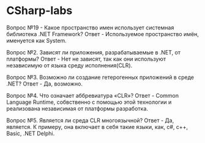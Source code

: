 # CSharp-labs
Вопрос №19 - Какое пространство имен использует системная библиотека .NET
Framework?
Ответ - Используемое пространство имён, именуется как System.

Вопрос №2. Зависят ли приложения, разрабатываемые в .NET, от платформы?
Ответ - Нет не зависят, так как они используют независимую от языка среду исполнения(CLR).

Вопрос №3. Возможно ли создание гетерогенных приложений в среде .NET?
Ответ - Да, возможно.

Вопрос №4. Что означает аббревиатура «CLR»?
Ответ - Common Language Runtime, собвственно с помощью этой технологии и реализована независимая от платформы разработка.

Вопрос №5. Является ли среда CLR многоязычной?
Ответ - Да, является. К примеру, она включает в себя такие языки, как, c#, c++, Basic, .NET Delphi.
